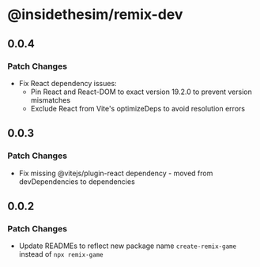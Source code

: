 # @insidethesim/remix-dev

## 0.0.4

### Patch Changes

- Fix React dependency issues:
  - Pin React and React-DOM to exact version 19.2.0 to prevent version mismatches
  - Exclude React from Vite's optimizeDeps to avoid resolution errors

## 0.0.3

### Patch Changes

- Fix missing @vitejs/plugin-react dependency - moved from devDependencies to dependencies

## 0.0.2

### Patch Changes

- Update READMEs to reflect new package name `create-remix-game` instead of `npx remix-game`
